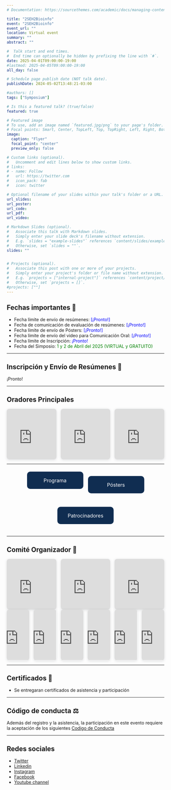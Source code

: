 ```yaml
---
# Documentation: https://sourcethemes.com/academic/docs/managing-content/

title: "2SEH2Bioinfo"
event: "2SEH2Bioinfo"
event_url: ""
location: Virtual event
summary: ""
abstract: ""

#  Talk start and end times.
#  End time can optionally be hidden by prefixing the line with `#`.
date: 2025-04-01T09:00:00-19:00
#lastmod: 2025-04-05T09:00:00-19:00
all_day: false

# Schedule page publish date (NOT talk date).
publishDate: 2024-05-02T13:48:21-03:00

#authors: []
tags: ["Symposium"]

# Is this a featured talk? (true/false)
featured: true

# Featured image
# To use, add an image named `featured.jpg/png` to your page's folder. 
# Focal points: Smart, Center, TopLeft, Top, TopRight, Left, Right, BottomLeft, Bottom, BottomRight.
image:
  caption: "Flyer"
  focal_point: "center"
  preview_only: false

# Custom links (optional).
#   Uncomment and edit lines below to show custom links.
# links:
# - name: Follow
#   url: https://twitter.com
#   icon_pack: fab
#   icon: twitter

# Optional filename of your slides within your talk's folder or a URL.
url_slides: 
url_poster: 
url_code:
url_pdf:
url_video:

# Markdown Slides (optional).
#   Associate this talk with Markdown slides.
#   Simply enter your slide deck's filename without extension.
#   E.g. `slides = "example-slides"` references `content/slides/example-slides.md`.
#   Otherwise, set `slides = ""`.
slides: ""


# Projects (optional).
#   Associate this post with one or more of your projects.
#   Simply enter your project's folder or file name without extension.
#   E.g. `projects = ["internal-project"]` references `content/project/deep-learning/index.md`.
#   Otherwise, set `projects = []`.
#projects: [""]
---
```


## **Fechas importantes** :pushpin:
- Fecha límite de envío de resúmenes:<span style="color:blue"> [¡Pronto!]</span>
- Fecha de comunicación de evaluación de resúmenes: <span style="color:blue"> [¡Pronto!]</span>
- Fecha límite de envío de Pósters: <span style="color:blue"> [¡Pronto!] </span> 
- Fecha límite de envío del video para Comunicación Oral: <span style="color:blue"> [¡Pronto!] </span> 
- Fecha límite de Inscripción: <span style="color:blue"> ¡Pronto! </span> 
- Fecha del Simposio:<span style="color:green"> 1 y 2 de Abril del 2025 (VIRTUAL y GRATUITO)</span>

---
## **Inscripción y Envío de Resúmenes** :memo:
¡Pronto!

---

## **Oradores Principales**
<div style="display: flex; justify-content: space-between; gap: 1em;">
  <div style="position: relative; width: 32%; padding-top: 32%; box-shadow: 0 2px 8px rgba(63,69,81,0.16); overflow: hidden; border-radius: 8px;">
    <iframe loading="lazy" style="position: absolute; width: 100%; height: 100%; top: 0; left: 0; border: none;" 
      src="https://www.canva.com/design/DAGeHMjFCow/E3iK5PsMvsZr84uhYQEcGQ/view?embed" allowfullscreen></iframe>
  </div>

  <div style="position: relative; width: 32%; padding-top: 32%; box-shadow: 0 2px 8px rgba(63,69,81,0.16); overflow: hidden; border-radius: 8px;">
    <iframe loading="lazy" style="position: absolute; width: 100%; height: 100%; top: 0; left: 0; border: none;" 
      src="https://www.canva.com/design/DAGeHEolJug/4ZCI-di522TGTRWj1kcAug/view?embed" allowfullscreen></iframe>
  </div>

  <div style="position: relative; width: 32%; padding-top: 32%; box-shadow: 0 2px 8px rgba(63,69,81,0.16); overflow: hidden; border-radius: 8px;">
    <iframe loading="lazy" style="position: absolute; width: 100%; height: 100%; top: 0; left: 0; border: none;" 
      src="https://www.canva.com/design/DAGeHBok3SQ/YqwstmjV0IrZYKCp0Pe32Q/view?embed" allowfullscreen></iframe>
  </div>
</div>

---

<div style="display: flex; justify-content: center; gap: 15px; flex-wrap: wrap; padding: 10px;">
   <a href="https://seh2bioinfo.netlify.app/_programa" 
      style="width: 180px; height: 55px; background-color: #102d51; color: white; 
             text-decoration: none; border-radius: 10px; display: flex; 
             align-items: center; justify-content: center; 
             white-space: nowrap; font-size: 16px;">
      Programa
   </a>

   <a href="https://seh2bioinfo.netlify.app/_posters" 
      style="width: 180px; height: 55px; background-color: #102d51; color: white; 
             text-decoration: none; border-radius: 10px; display: flex; 
             align-items: center; justify-content: center; 
             white-space: nowrap; font-size: 16px;">
      Pósters
   </a>

   <a href="https://seh2bioinfo.netlify.app/_patrocinadores" 
      style="width: 180px; height: 55px; background-color: #102d51; color: white; 
             text-decoration: none; border-radius: 10px; display: flex; 
             align-items: center; justify-content: center; 
             white-space: nowrap; font-size: 16px;">
      Patrocinadores
   </a>
</div>

---
## **Comité Organizador** :handshake:

<div style="display: flex; justify-content: space-between; gap: 1em;">
  <div style="position: relative; width: 32%; padding-top: 32%; box-shadow: 0 2px 8px rgba(63,69,81,0.16); overflow: hidden; border-radius: 8px;">
    <iframe loading="lazy" style="position: absolute; width: 100%; height: 100%; top: 0; left: 0; border: none;" 
      src="https://drive.google.com/file/d/12pn1TDvFa3veKF3xfiYqH7hZMFjASLC7/preview" allowfullscreen></iframe>
  </div>

  <div style="position: relative; width: 32%; padding-top: 32%; box-shadow: 0 2px 8px rgba(63,69,81,0.16); overflow: hidden; border-radius: 8px;">
    <iframe loading="lazy" style="position: absolute; width: 100%; height: 100%; top: 0; left: 0; border: none;" 
      src="https://drive.google.com/file/d/1jybCZnPB-p0t948wVvN2buIaDAB2eErX/preview" allowfullscreen></iframe>
  </div>

  <div style="position: relative; width: 32%; padding-top: 32%; box-shadow: 0 2px 8px rgba(63,69,81,0.16); overflow: hidden; border-radius: 8px;">
    <iframe loading="lazy" style="position: absolute; width: 100%; height: 100%; top: 0; left: 0; border: none;" 
      src="https://drive.google.com/file/d/1F7Ox9JkdvMZ9FWCgzirbZlMp2A0gRI-X/preview" allowfullscreen></iframe>
  </div>
</div>

<div style="display: flex; justify-content: space-between; gap: 1em;">
  <div style="position: relative; width: 32%; padding-top: 32%; box-shadow: 0 2px 8px rgba(63,69,81,0.16); overflow: hidden; border-radius: 8px;">
    <iframe loading="lazy" style="position: absolute; width: 100%; height: 100%; top: 0; left: 0; border: none;" 
      src="https://drive.google.com/file/d/12pn1TDvFa3veKF3xfiYqH7hZMFjASLC7/preview" allowfullscreen></iframe>
  </div>

  <div style="position: relative; width: 32%; padding-top: 32%; box-shadow: 0 2px 8px rgba(63,69,81,0.16); overflow: hidden; border-radius: 8px;">
    <iframe loading="lazy" style="position: absolute; width: 100%; height: 100%; top: 0; left: 0; border: none;" 
      src="https://drive.google.com/file/d/1jybCZnPB-p0t948wVvN2buIaDAB2eErX/preview" allowfullscreen></iframe>
  </div>

  <div style="position: relative; width: 32%; padding-top: 32%; box-shadow: 0 2px 8px rgba(63,69,81,0.16); overflow: hidden; border-radius: 8px;">
    <iframe loading="lazy" style="position: absolute; width: 100%; height: 100%; top: 0; left: 0; border: none;" 
      src="https://drive.google.com/file/d/1F7Ox9JkdvMZ9FWCgzirbZlMp2A0gRI-X/preview" allowfullscreen></iframe>
  </div>
    <div style="position: relative; width: 32%; padding-top: 32%; box-shadow: 0 2px 8px rgba(63,69,81,0.16); overflow: hidden; border-radius: 8px;">
    <iframe loading="lazy" style="position: absolute; width: 100%; height: 100%; top: 0; left: 0; border: none;" 
      src="https://drive.google.com/file/d/1IsTNqUPH6sI7FM688S-ieIvsEJATYZ7X/view?usp=sharing" allowfullscreen></iframe>
  </div>

  <div style="position: relative; width: 32%; padding-top: 32%; box-shadow: 0 2px 8px rgba(63,69,81,0.16); overflow: hidden; border-radius: 8px;">
    <iframe loading="lazy" style="position: absolute; width: 100%; height: 100%; top: 0; left: 0; border: none;" 
      src="https://drive.google.com/file/d/1dWEkwk0yx44Y_gpye-0-rhC2-GDxJFjs/view?usp=sharing" allowfullscreen></iframe>
  </div>
    <div style="position: relative; width: 32%; padding-top: 32%; box-shadow: 0 2px 8px rgba(63,69,81,0.16); overflow: hidden; border-radius: 8px;">
    <iframe loading="lazy" style="position: absolute; width: 100%; height: 100%; top: 0; left: 0; border: none;" 
      src="https://drive.google.com/file/d/1Sj3oJwADGCgq-WozrLEZyfL9-xYnyuKh/view?usp=sharing" allowfullscreen></iframe>
  </div>
</div>


---
## **Certificados** 📄
- Se entregaran certificados de asistencia y participación

---
## **Código de conducta** ⚖️
Además del registro y la asistencia, la participación en este evento requiere la aceptación de los siguientes [Codigo de Conducta](https://seh2bioinfo.netlify.app/cc/)

---
## Redes sociales
- [Twitter](https://x.com/seh2_bioinfo)
- [Linkedin](https://www.linkedin.com/in/seh2-bioinfo/)
- [Instagram](https://www.instagram.com/seh2_bioinfo/)
- [Facebook](https://www.facebook.com/SEH2Bioinfo)
- [Youtube channel](https://www.youtube.com/channel/UCsoiBoToYJD8aqyXUnaKhrQ/featured)